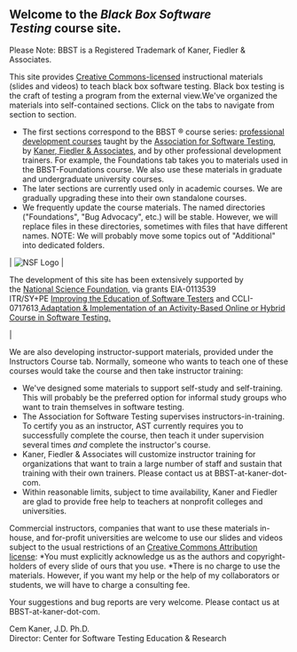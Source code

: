 Welcome to the *Black Box Software Testing* course site.
--------------------------------------------------------

Please Note: BBST is a Registered Trademark of Kaner, Fiedler & Associates.

This site provides [Creative Commons-licensed](https://web.archive.org/web/20220307135849/http://creativecommons.org/licenses/by/3.0/) instructional materials (slides and videos) to teach black box software testing. Black box testing is the craft of testing a program from the external view.We've organized the materials into self-contained sections. Click on the tabs to navigate from section to section.

-   The first sections correspond to the BBST ® course series: [professional development courses](https://web.archive.org/web/20220307135849/http://bbst.info/) taught by the [Association for Software Testing](https://web.archive.org/web/20220307135849/http://www.associationforsoftwaretesting.org/training/), by [Kaner, Fiedler & Associates](https://web.archive.org/web/20220307135849/http://www.testingeducation.org/BBST/bbst.info), and by other professional development trainers. For example, the Foundations tab takes you to materials used in the BBST-Foundations course. We also use these materials in graduate and undergraduate university courses.
-   The later sections are currently used only in academic courses. We are gradually upgrading these into their own standalone courses.
-   We frequently update the course materials. The named directories ("Foundations", "Bug Advocacy", etc.) will be stable. However, we will replace files in these directories, sometimes with files that have different names. NOTE: We will probably move some topics out of "Additional" into dedicated folders.

| ![NSF
       Logo](https://web.archive.org/web/20220307135849im_/http://www.nsf.gov/images/logos/nsf1.gif) |

The development of this site has been extensively supported by the [National Science Foundation](https://web.archive.org/web/20220307135849/http://www.nsf.gov/home/cise/), via grants EIA-0113539 ITR/SY+PE [Improving the Education of Software Testers](https://web.archive.org/web/20220307135849/http://www.testingeducation.org/general/nsf_grant.pdf) and CCLI-0717613[ Adaptation & Implementation of an Activity-Based Online or Hybrid Course in Software Testing.](https://web.archive.org/web/20220307135849/http://www.kaner.com/pdfs/CirculatingCCLI2007.pdf)

 |

We are also developing instructor-support materials, provided under the Instructors Course tab. Normally, someone who wants to teach one of these courses would take the course and then take instructor training:

-   We've designed some materials to support self-study and self-training. This will probably be the preferred option for informal study groups who want to train themselves in software testing.
-   The Association for Software Testing supervises instructors-in-training. To certify you as an instructor, AST currently requires you to successfully complete the course, then teach it under supervision several times *and* complete the instructor's course.
-   Kaner, Fiedler & Associates will customize instructor training for organizations that want to train a large number of staff and sustain that training with their own trainers. Please contact us at BBST-at-kaner-dot-com.
-   Within reasonable limits, subject to time availability, Kaner and Fiedler are glad to provide free help to teachers at nonprofit colleges and universities.

Commercial instructors, companies that want to use these materials in-house, and for-profit universities are welcome to use our slides and videos subject to the usual restrictions of an [Creative Commons Attribution license](https://web.archive.org/web/20220307135849/http://creativecommons.org/licenses/by/3.0/): *You must explicitly acknowledge us as the authors and copyright-holders of every slide of ours that you use. *There is no charge to use the materials. However, if you want my help or the help of my collaborators or students, we will have to charge a consulting fee.

Your suggestions and bug reports are very welcome. Please contact us at BBST-at-kaner-dot-com.

Cem Kaner, J.D. Ph.D.\
Director: Center for Software Testing Education & Research